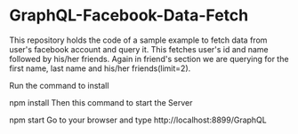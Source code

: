 # GraphQL-Facebook-Data-Fetch

This repository holds the code of a sample example to fetch data from user's facebook account and query it.
This fetches user's id and name followed by his/her friends. Again in friend's section we are querying for the first name, last name and his/her friends(limit=2).

Run the command to install

npm install
Then this command to start the Server

npm start
Go to your browser and type http://localhost:8899/GraphQL
